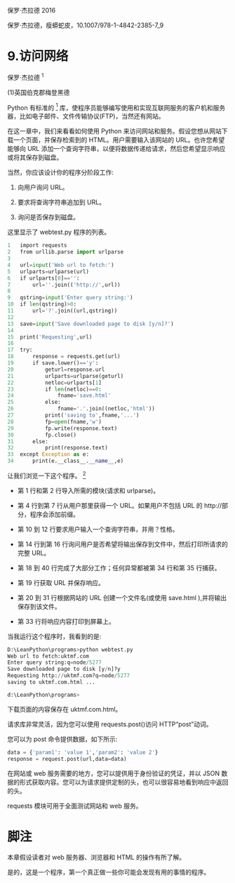 保罗·杰拉德 2016

保罗·杰拉德，瘦蟒蛇皮，10.1007/978-1-4842-2385-7_9

# 9.访问网络

保罗·杰拉德 <sup class="calibre14">1</sup>

(1)英国伯克郡梅登黑德

Python 有标准的 [<sup class="calibre4">1</sup>](#Fn1) 库，使程序员能够编写使用和实现互联网服务的客户机和服务器，比如电子邮件、文件传输协议(FTP)，当然还有网站。

在这一章中，我们来看看如何使用 Python 来访问网站和服务。假设您想从网站下载一个页面，并保存检索到的 HTML。用户需要输入该网站的 URL。也许您希望能够向 URL 添加一个查询字符串，以便将数据传递给请求，然后您希望显示响应或将其保存到磁盘。

当然，你应该设计你的程序分阶段工作:

1.  向用户询问 URL。

2.  要求将查询字符串追加到 URL。

3.  询问是否保存到磁盘。

这里显示了 webtest.py 程序的列表。

```py
1   import requests
2   from urllib.parse import urlparse
3   
4   url=input('Web url to fetch:')
5   urlparts=urlparse(url)
6   if urlparts[0]=='':
7       url=''.join(('http://',url))
8   
9   qstring=input('Enter query string:')
10  if len(qstring)>0:
11      url='?'.join((url,qstring))
12  
13  save=input('Save downloaded page to disk [y/n]?')
14      
15  print('Requesting',url)
16  
17  try:
18      response = requests.get(url)
19      if save.lower()=='y':
20          geturl=response.url
21          urlparts=urlparse(geturl)
22          netloc=urlparts[1]
23          if len(netloc)==0:
24              fname='save.html'
25          else:
26              fname='.'.join((netloc,'html'))
27          print('saving to',fname,'...')
28          fp=open(fname,'w')
29          fp.write(response.text)
30          fp.close()
31      else:
32          print(response.text)
33  except Exception as e:
34      print(e.__class__.__name__,e)
```

让我们浏览一下这个程序。 [<sup class="calibre4">2</sup>](#Fn2)

*   第 1 行和第 2 行导入所需的模块(请求和 urlparse)。

*   第 4 行到第 7 行从用户那里获得一个 URL。如果用户不包括 URL 的 http://部分，程序会添加前缀。

*   第 10 到 12 行要求用户输入一个查询字符串，并用？性格。

*   第 14 行到第 16 行询问用户是否希望将输出保存到文件中，然后打印所请求的完整 URL。

*   第 18 到 40 行完成了大部分工作；任何异常都被第 34 行和第 35 行捕获。

*   第 19 行获取 URL 并保存响应。

*   第 20 到 31 行根据网站的 URL 创建一个文件名(或使用 save.html ),并将输出保存到该文件。

*   第 33 行将响应内容打印到屏幕上。

当我运行这个程序时，我看到的是:

```py
D:\LeanPython\programs>python webtest.py
Web url to fetch:uktmf.com
Enter query string:q=node/5277
Save downloaded page to disk [y/n]?y
Requesting http://uktmf.com?q=node/5277
saving to uktmf.com.html ...

d:\LeanPython\programs>
```

下载页面的内容保存在 uktmf.com.html。

请求库非常灵活，因为您可以使用 requests.post()访问 HTTP“post”动词。

您可以为 post 命令提供数据，如下所示:

```py
data = {'param1': 'value 1','param2': 'value 2'}
response = request.post(url,data=data)
```

在网站或 web 服务需要的地方，您可以提供用于身份验证的凭证，并以 JSON 数据的形式获取内容。您可以为请求提供定制的头，也可以很容易地看到响应中返回的头。

requests 模块可用于全面测试网站和 web 服务。

# 脚注

本章假设读者对 web 服务器、浏览器和 HTML 的操作有所了解。

是的，这是一个程序，第一个真正做一些你可能会发现有用的事情的程序。